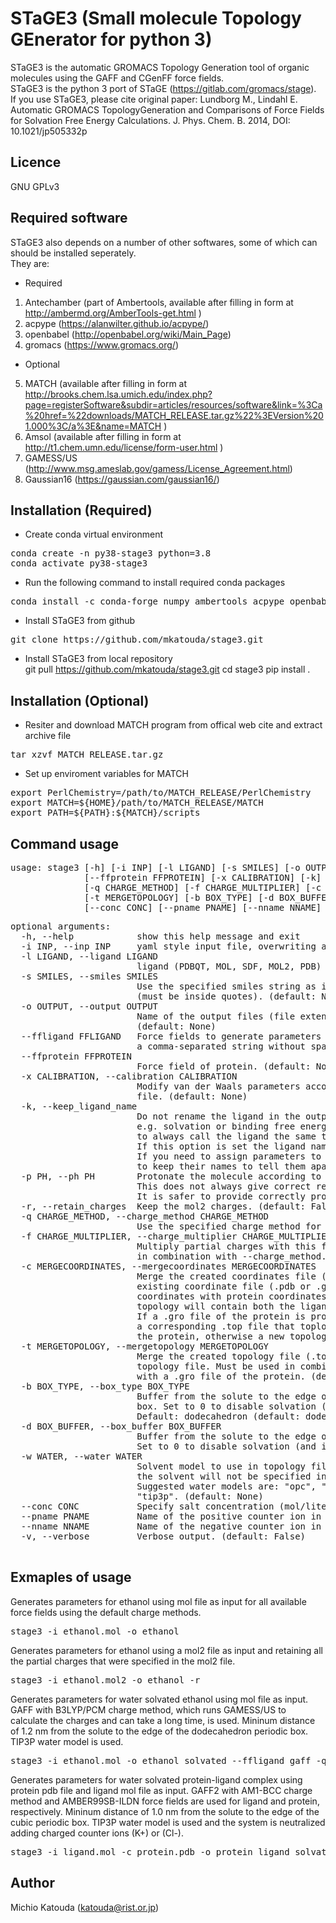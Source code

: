 # STaGE3 (Small molecule Topology GEnerator for python 3) 

STaGE3 is the automatic GROMACS Topology Generation tool of organic molecules using the GAFF and CGenFF force fields.  
STaGE3 is the python 3 port of STaGE (https://gitlab.com/gromacs/stage).  
If you use STaGE3, please cite original paper: Lundborg M., Lindahl E. Automatic GROMACS TopologyGeneration and Comparisons of 
Force Fields for Solvation Free Energy Calculations. J. Phys. Chem. B. 2014, DOI: 10.1021/jp505332p

## Licence
GNU GPLv3

## Required software

STaGE3 also depends on a number of other softwares, some of which can should be installed seperately.  
They are:  
- Required  
1. Antechamber (part of Ambertools, available after filling in form at http://ambermd.org/AmberTools-get.html )  
2. acpype (https://alanwilter.github.io/acpype/)
3. openbabel (http://openbabel.org/wiki/Main_Page)  
4. gromacs (https://www.gromacs.org/) 
- Optional  
5. MATCH (available after filling in form at http://brooks.chem.lsa.umich.edu/index.php?page=registerSoftware&subdir=articles/resources/software&link=%3Ca%20href=%22downloads/MATCH_RELEASE.tar.gz%22%3EVersion%201.000%3C/a%3E&name=MATCH ) 
6. Amsol (available after filling in form at http://t1.chem.umn.edu/license/form-user.html )  
7. GAMESS/US (http://www.msg.ameslab.gov/gamess/License_Agreement.html)  
8. Gaussian16 (https://gaussian.com/gaussian16/)  

## Installation (Required)

- Create conda virtual environment  
<pre>
conda create -n py38-stage3 python=3.8  
conda activate py38-stage3  
</pre>

- Run the following command to install required conda packages  
<pre>
conda install -c conda-forge numpy ambertools acpype openbabel gromacs  
</pre>

- Install STaGE3 from github  
<pre>
git clone https://github.com/mkatouda/stage3.git
</pre>

- Install STaGE3 from local repository  
git pull https://github.com/mkatouda/stage3.git
cd stage3
pip install .
</pre>

## Installation (Optional)

- Resiter and download MATCH program from offical web cite and extract archive file
<pre>
tar xzvf MATCH_RELEASE.tar.gz
</pre>

- Set up enviroment variables for MATCH
<pre>
export PerlChemistry=/path/to/MATCH_RELEASE/PerlChemistry
export MATCH=${HOME}/path/to/MATCH_RELEASE/MATCH
export PATH=${PATH}:${MATCH}/scripts
</pre>

## Command usage

<pre>
usage: stage3 [-h] [-i INP] [-l LIGAND] [-s SMILES] [-o OUTPUT] [--ffligand FFLIGAND]  
              [--ffprotein FFPROTEIN] [-x CALIBRATION] [-k] [-p PH] [-r]  
              [-q CHARGE_METHOD] [-f CHARGE_MULTIPLIER] [-c MERGECOORDINATES]  
              [-t MERGETOPOLOGY] [-b BOX_TYPE] [-d BOX_BUFFER] [-w WATER]  
              [--conc CONC] [--pname PNAME] [--nname NNAME] [-v]
</pre>

<pre>
optional arguments:  
  -h, --help            show this help message and exit  
  -i INP, --inp INP     yaml style input file, overwriting argument values (default: None)  
  -l LIGAND, --ligand LIGAND  
                        ligand (PDBQT, MOL, SDF, MOL2, PDB) (default: None)  
  -s SMILES, --smiles SMILES  
                        Use the specified smiles string as input instead of an input file  
                        (must be inside quotes). (default: None)  
  -o OUTPUT, --output OUTPUT  
                        Name of the output files (file extensions will be appended).   
                        (default: None)  
  --ffligand FFLIGAND   Force fields to generate parameters for, specified as  
                        a comma-separated string without spaces. (default: gaff)  
  --ffprotein FFPROTEIN  
                        Force field of protein. (default: None)  
  -x CALIBRATION, --calibration CALIBRATION  
                        Modify van der Waals parameters according to specified calibration  
                        file. (default: None)
  -k, --keep_ligand_name  
                        Do not rename the ligand in the output files. When doing  
                        e.g. solvation or binding free energy it is convenient  
                        to always call the ligand the same thing - in this case "LIG".    
                        If this option is set the ligand name will not be changed to "LIG".  
                        If you need to assign parameters to e.g. co-factors it is good  
                        to keep their names to tell them apart from ligands. (default: False)  
  -p PH, --ph PH        Protonate the molecule according to this pH (float). 
                        This does not always give correct results.  
                        It is safer to provide correctly protonated input files. (default: None)  
  -r, --retain_charges  Keep the mol2 charges. (default: False)  
  -q CHARGE_METHOD, --charge_method CHARGE_METHOD  
                        Use the specified charge method for all force fields. (default: am1bcc)  
  -f CHARGE_MULTIPLIER, --charge_multiplier CHARGE_MULTIPLIER  
                        Multiply partial charges with this factor. Can only be used  
                        in combination with --charge_method. (default: 1.0)  
  -c MERGECOORDINATES, --mergecoordinates MERGECOORDINATES  
                        Merge the created coordinates file (.gro) with an already  
                        existing coordinate file (.pdb or .gro), e.g. for combining ligand  
                        coordinates with protein coordinates. The generated  
                        topology will contain both the ligand and the protein.  
                        If a .gro file of the protein is provided and there exists  
                        a corresponding .top file that toplogy file will be used for  
                        the protein, otherwise a new topology file is generated. (default: None)  
  -t MERGETOPOLOGY, --mergetopology MERGETOPOLOGY  
                        Merge the created topology file (.top) with an already existing  
                        topology file. Must be used in combination with --mergecoordinates  
                        with a .gro file of the protein. (default: None)  
  -b BOX_TYPE, --box_type BOX_TYPE  
                        Buffer from the solute to the edge of the dodecahedron shaped solvent  
                        box. Set to 0 to disable solvation (and ionisation).  
                        Default: dodecahedron (default: dodecahedron)  
  -d BOX_BUFFER, --box_buffer BOX_BUFFER  
                        Buffer from the solute to the edge of the solvent box.  
                        Set to 0 to disable solvation (and ionisation). (default: 1.0)
  -w WATER, --water WATER  
                        Solvent model to use in topology files. If not specified  
                        the solvent will not be specified in the topology.  
                        Suggested water models are: "opc", "spce", "tip4pew", "spc" or  
                        "tip3p". (default: None)  
  --conc CONC           Specify salt concentration (mol/liter). (default: 0.0)  
  --pname PNAME         Name of the positive counter ion in Solvent. (default: NA)  
  --nname NNAME         Name of the negative counter ion in Solvent. (default: CL)  
  -v, --verbose         Verbose output. (default: False)  

</pre>

## Exmaples of usage

Generates parameters for ethanol using mol file as input for all available force fields using the default charge methods.  

<pre>
stage3 -i ethanol.mol -o ethanol
</pre>

Generates parameters for ethanol using a mol2 file as input and retaining all the partial charges that were specified in the mol2 file.  

<pre>
stage3 -i ethanol.mol2 -o ethanol -r
</pre>

Generates parameters for water solvated ethanol using mol file as input.
GAFF with B3LYP/PCM charge method, which runs GAMESS/US to calculate the charges and can take a long time, is used.
Mininum distance of 1.2 nm from the solute to the edge of the dodecahedron periodic box. TIP3P water model is used.  

<pre>
stage3 -i ethanol.mol -o ethanol_solvated --ffligand gaff -q b3lyp/pcm -w tip3p -b dodecahedron -d 1.2
</pre>

Generates parameters for water solvated protein-ligand complex using protein pdb file and ligand mol file as input.
GAFF2 with AM1-BCC charge method and AMBER99SB-ILDN force fields are used for ligand and protein, respectively.
Mininum distance of 1.0 nm from the solute to the edge of the cubic periodic box.
TIP3P water model is used and the system is neutralized adding charged counter ions (K+) or (Cl-).  

<pre>
stage3 -i ligand.mol -c protein.pdb -o protein_ligand_solvated --ffligand gaff2 -q am1bcc --ffprotein charmm27 -w tip3p -b cubic -d 1.0 --pname K --nname CL
</pre>

## Author
Michio Katouda (katouda@rist.or.jp)  
